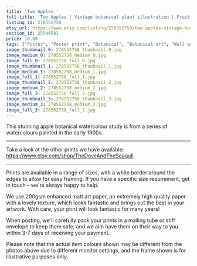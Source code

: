 ```yaml
---
title: 'Two Apples '
full-title: 'Two Apples | Vintage botanical plant illustration | Fruit wall art prints'
listing_id: 278552758
etsy_url: https://www.etsy.com/listing/278552758/two-apples-vintage-botanical-plant?utm_source=site&utm_medium=api&utm_campaign=api
section_id: 25544581
price: 10.60
tags: ["Poster", "Poster print", "Botanical", "Botanical art", "Wall art", "Botanical poster", "Photograph", "Vintage", "Watercolour", "Apple", "Fruit", "High quality print", "USDA Pomological"]
image_thumbnail_0: 278552758_thumbnail_0.jpg
image_medium_0: 278552758_medium_0.jpg
image_full_0: 278552758_full_0.jpg
image_thumbnail_1: 278552758_thumbnail_1.jpg
image_medium_1: 278552758_medium_1.jpg
image_full_1: 278552758_full_1.jpg
image_thumbnail_2: 278552758_thumbnail_2.jpg
image_medium_2: 278552758_medium_2.jpg
image_full_2: 278552758_full_2.jpg
image_thumbnail_3: 278552758_thumbnail_3.jpg
image_medium_3: 278552758_medium_3.jpg
image_full_3: 278552758_full_3.jpg
---
```

This stunning apple botanical watercolour study is from a series of watercolours painted in the early 1900s.

---

Take a look at the other prints we have available:
https://www.etsy.com/shop/TheDoveAndTheSeagull

---

Prints are available in a range of sizes, with a white border around the edges to allow for easy framing. If you have a specific size requirement, get in touch – we&#39;re always happy to help.

We use 200gsm enhanced matt art paper, an extremely high quality paper with a lovely texture, which looks fantastic and brings out the best in your artwork. With care, your print will look fantastic for many years!

When posting, we&#39;ll carefully pack your prints in a mailing tube or stiff envelope to keep them safe, and we aim have them on their way to you within 3-7 days of receiving your payment.

Please note that the actual item colours shown may be different from the photos above due to different monitor settings, and the frame shown is for illustrative purposes only.
